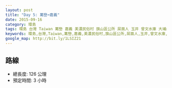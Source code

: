```yaml
---
layout: post
title: "Day 5: 萬巒➟嘉義"
date: 2015-09-16
category: 環島
tags: 環島 台灣 Taiwan 萬巒 嘉義 美濃民俗村 旗山區公所 屌面人 玉井 曾文水庫 大埔山莊
keywords: 環島,台灣,Taiwan,萬巒,嘉義,美濃民俗村,旗山區公所,屌面人,玉井,曾文水庫,大埔山莊
google_map: http://bit.ly/1LSIZ21
---
```


## 路線

- 總長度: 126 公理
- 預定時間: 3 小時
